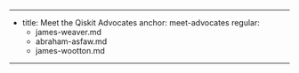 ---
-
  title: Meet the Qiskit Advocates
  anchor: meet-advocates
  regular:
    - james-weaver.md
    - abraham-asfaw.md
    - james-wootton.md
---